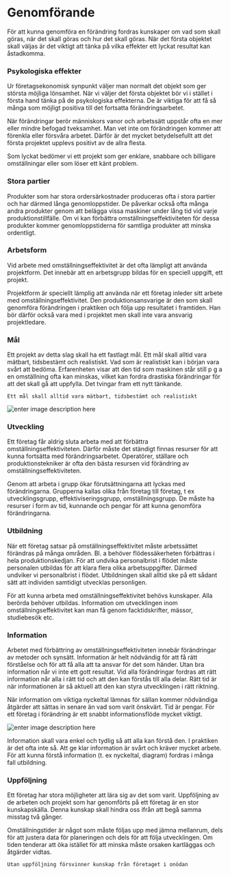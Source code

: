 # Genomförande

För att kunna genomföra en förändring fordras kunskaper om vad som skall göras, när det skall göras och hur det skall göras. När det första objektet skall väljas är det viktigt att tänka på vilka effekter ett lyckat resultat kan åstadkomma.

### Psykologiska effekter

Ur företagsekonomisk synpunkt väljer man normalt det objekt som ger största möjliga lönsamhet. När vi väljer det första objektet bör vi i stället i första hand tänka på de psykologiska effekterna. De är viktiga för att få så många som möjligt positiva till det fortsatta förändringsarbetet.

När förändringar berör människors vanor och arbetssätt uppstår ofta en mer eller mindre befogad tveksamhet. Man vet inte om förändringen kommer att förenkla eller försvåra arbetet. Därför är det mycket betydelsefullt att det första projektet upplevs positivt av de allra flesta.

Som lyckat bedömer vi ett projekt som ger enklare, snabbare och billigare omställningar eller som löser ett känt problem.

### Stora partier

Produkter som har stora ordersärkostnader produceras ofta i stora partier och har därmed långa genomloppstider. De påverkar också ofta många andra produkter genom att belägga vissa maskiner under lång tid vid varje produktionstillfälle. Om vi kan förbättra omställningseffektiviteten för dessa produkter kommer genomloppstiderna för samtliga produkter att minska ordentligt.

### Arbetsform

Vid arbete med omställningseffektivitet är det ofta lämpligt att använda projektform. Det innebär att en arbetsgrupp bildas för en speciell uppgift, ett projekt.

Projektform är speciellt lämplig att använda när ett företag inleder sitt arbete med omställningseffektivitet. Den produktionsansvarige är den som skall genomföra förändringen i praktiken och följa upp resultatet i framtiden. Han bör därför också vara med i projektet men skall inte vara ansvarig projektledare.

### Mål

Ett projekt av detta slag skall ha ett fastlagt mål. Ett mål skall alltid vara mätbart, tidsbestämt och realistiskt. Vad som är realistiskt kan i början vara svårt att bedöma. Erfarenheten visar att den tid som maskinen står still p g a en omställning ofta kan minskas, vilket kan fordra drastiska förändringar för att det skall gå att uppfylla. Det tvingar fram ett nytt tänkande.

	Ett mål skall alltid vara mätbart, tidsbestämt och realistiskt

![enter image description here](https://lernia.itslearning.com/data/1821/C33238/Bilder/Produktionsteknik%20&%20Ekonomi/piltavla.JPG)
### Utveckling

Ett företag får aldrig sluta arbeta med att förbättra omställningseffektiviteten. Därför måste det ständigt finnas resurser för att kunna fortsätta med förändringsarbetet. Operatörer, ställare och produktionstekniker är ofta den bästa resursen vid förändring av omställningseffektiviteten.

Genom att arbeta i grupp ökar förutsättningarna att lyckas med förändringarna. Grupperna kallas olika från företag till företag, t ex utvecklingsgrupp, effektiviseringsgrupp, omställningsgrupp. De måste ha resurser i form av tid, kunnande och pengar för att kunna genomföra förändringarna.

### Utbildning

När ett företag satsar på omställningseffektivitet måste arbetssättet förändras på många områden. Bl. a behöver flödessäkerheten förbättras i hela produktionskedjan. För att undvika personalbrist i flödet måste personalen utbildas för att klara flera olika arbetsuppgifter. Därmed undviker vi personalbrist i flödet. Utbildningen skall alltid ske på ett sådant sätt att individen samtidigt utvecklas personligen.

För att kunna arbeta med omställningseffektivitet behövs kunskaper. Alla berörda behöver utbildas. Information om utvecklingen inom omställningseffektivitet kan man få genom facktidskrifter, mässor, studiebesök etc.

### Information

Arbetet med förbättring av omställningseffektiviteten innebär förändringar av metoder och synsätt. Information är helt nödvändig för att få rätt förståelse och för att få alla att ta ansvar för det som händer. Utan bra information når vi inte ett gott resultat. Vid alla förändringar fordras att rätt information når alla i rätt tid och att den kan förstås till alla delar. Rätt tid är när informationen är så aktuell att den kan styra utvecklingen i rätt riktning.

När information om viktiga nyckeltal lämnas för sällan kommer nödvändiga åtgärder att sättas in senare än vad som varit önskvärt. Tid är pengar. För ett företag i förändring är ett snabbt informationsflöde mycket viktigt.

![enter image description here](https://lernia.itslearning.com/data/1821/C33238/Bilder/Produktionsteknik%20&%20Ekonomi/information.JPG)

Information skall vara enkel och tydlig så att alla kan förstå den. I praktiken är det ofta inte så. Att ge klar information är svårt och kräver mycket arbete. För att kunna förstå information (t. ex nyckeltal, diagram) fordras i många fall utbildning.

### Uppföljning

Ett företag har stora möjligheter att lära sig av det som varit. Uppföljning av de arbeten och projekt som har genomförts på ett företag är en stor kunskapskälla. Denna kunskap skall hindra oss ifrån att begå samma misstag två gånger.

Omställningstider är något som måste följas upp med jämna mellanrum, dels för att justera data för planeringen och dels för att följa utvecklingen. Om tiden tenderar att öka istället för att minska måste orsaken kartläggas och åtgärder vidtas.

	Utan uppföljning försvinner kunskap från företaget i onödan
